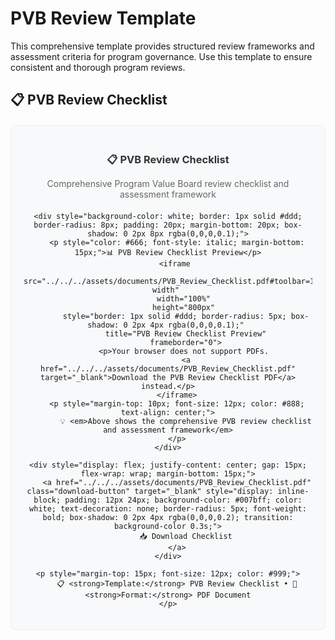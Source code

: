 # PVB Review Template

This comprehensive template provides structured review frameworks and assessment criteria for program governance. Use this template to ensure consistent and thorough program reviews.

## 📋 PVB Review Checklist

<div style="text-align: center; margin: 20px 0; padding: 20px; background-color: #f8f9fa; border-radius: 8px; border: 1px solid #e9ecef;">
    <div style="margin-bottom: 15px;">
        <h3 style="color: #333; margin-bottom: 10px;">📋 PVB Review Checklist</h3>
        <p style="color: #666; margin-bottom: 20px;">Comprehensive Program Value Board review checklist and assessment framework</p>
    </div>
    
    <div style="background-color: white; border: 1px solid #ddd; border-radius: 8px; padding: 20px; margin-bottom: 20px; box-shadow: 0 2px 8px rgba(0,0,0,0.1);">
        <p style="color: #666; font-style: italic; margin-bottom: 15px;">📊 PVB Review Checklist Preview</p>
        <iframe 
            src="../../../assets/documents/PVB_Review_Checklist.pdf#toolbar=1&navpanes=1&scrollbar=1&page=1&view=FitH&zoom=page-width" 
            width="100%" 
            height="800px" 
            style="border: 1px solid #ddd; border-radius: 5px; box-shadow: 0 2px 4px rgba(0,0,0,0.1);" 
            title="PVB Review Checklist Preview"
            frameborder="0">
            <p>Your browser does not support PDFs. 
            <a href="../../../assets/documents/PVB_Review_Checklist.pdf" target="_blank">Download the PVB Review Checklist PDF</a> instead.</p>
        </iframe>
        <p style="margin-top: 10px; font-size: 12px; color: #888; text-align: center;">
            💡 <em>Above shows the comprehensive PVB review checklist and assessment framework</em>
        </p>
    </div>
    
    <div style="display: flex; justify-content: center; gap: 15px; flex-wrap: wrap; margin-bottom: 15px;">
        <a href="../../../assets/documents/PVB_Review_Checklist.pdf" class="download-button" target="_blank" style="display: inline-block; padding: 12px 24px; background-color: #007bff; color: white; text-decoration: none; border-radius: 5px; font-weight: bold; box-shadow: 0 2px 4px rgba(0,0,0,0.2); transition: background-color 0.3s;">
            📥 Download Checklist
        </a>
    </div>
    
    <p style="margin-top: 15px; font-size: 12px; color: #999;">
        📋 <strong>Template:</strong> PVB Review Checklist • 📄 <strong>Format:</strong> PDF Document
    </p>
</div>
